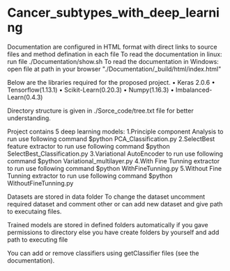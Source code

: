 # Cancer_subtypes_with_deep_learning
Documentation are configured in HTML format with direct links to source files and method defination in each file
	To read the documentation in linux:
		run file ./Documentation/show.sh
	To read the documentation in Windows:
		open file at path in your browser "./Documentation/_build/html/index.html"
		
Below are the libraries required for the proposed project.
• Keras 2.0.6
• Tensorflow(1.13.1)
• Scikit-Learn(0.20.3)
• Numpy(1.16.3)
• Imbalanced-Learn(0.4.3)

Directory structure is given in ./Sorce_code/tree.txt file for better understanding.

Project contains 5 deep learning models:
	1.Principle component Analysis
		to run use following command
		$python PCA_Classification.py
	2.SelectBest feature extractor
		to run use following command
		$python SelectBest_Classification.py
	3.Variational AutoEncoder
		to run use following command
		$python Variational_multilayer.py
	4.With Fine Tunning extractor
		to run use following command
		$python WithFineTunning.py
	5.Without Fine Tunning extractor
		to run use following command
		$python WithoutFineTunning.py

Datasets are stored in data folder
	To change the dataset uncomment required dataset and comment other or can add new dataset and give path to executaing files. 

Trained models are stored in defined folders automatically if you gave permissions to directory else you have create folders by yourself and add path to executing file

You can add or remove classifiers using getClassifier files (see the documentation).
